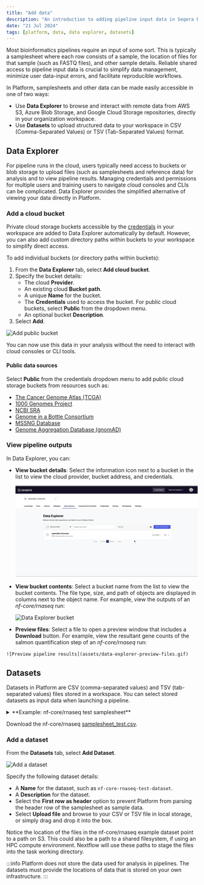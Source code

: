 ```yaml
---
title: "Add data"
description: "An introduction to adding pipeline input data in Seqera Platform"
date: "21 Jul 2024"
tags: [platform, data, data explorer, datasets]
---
```


Most bioinformatics pipelines require an input of some sort. This is typically a samplesheet where each row consists of a sample, the location of files for that sample (such as FASTQ files), and other sample details. Reliable shared access to pipeline input data is crucial to simplify data management, minimize user data-input errors, and facilitate reproducible workflows.

In Platform, samplesheets and other data can be made easily accessible in one of two ways: 
- Use **Data Explorer** to browse and interact with remote data from AWS S3, Azure Blob Storage, and Google Cloud Storage repositories, directly in your organization workspace.
- Use **Datasets** to upload structured data to your workspace in CSV (Comma-Separated Values) or TSV (Tab-Separated Values) format. 

## Data Explorer 

For pipeline runs in the cloud, users typically need access to buckets or blob storage to upload files (such as samplesheets and reference data) for analysis and to view pipeline results. Managing credentials and permissions for multiple users and training users to navigate cloud consoles and CLIs can be complicated. Data Explorer provides the simplified alternative of viewing your data directly in Platform.

### Add a cloud bucket

Private cloud storage buckets accessible by the [credentials](../../credentials/overview) in your workspace are added to Data Explorer automatically by default. However, you can also add custom directory paths within buckets to your workspace to simplify direct access.

To add individual buckets (or directory paths within buckets):

1. From the **Data Explorer** tab, select **Add cloud bucket**. 
1. Specify the bucket details:
    - The cloud **Provider**.
    - An existing cloud **Bucket path**.
    - A unique **Name** for the bucket.
    - The **Credentials** used to access the bucket. For public cloud buckets, select **Public** from the dropdown menu.
    - An optional bucket **Description**.
1. Select **Add**.

  ![Add public bucket](assets/data-explorer-add-bucket.gif)

You can now use this data in your analysis without the need to interact with cloud consoles or CLI tools. 

#### Public data sources

Select **Public** from the credentials dropdown menu to add public cloud storage buckets from resources such as:

- [The Cancer Genome Atlas (TCGA)](https://registry.opendata.aws/tcga/)
- [1000 Genomes Project](https://registry.opendata.aws/1000-genomes/)
- [NCBI SRA](https://registry.opendata.aws/ncbi-sra/)
- [Genome in a Bottle Consortium](https://docs.opendata.aws/giab/readme.html)
- [MSSNG Database](https://cloud.google.com/life-sciences/docs/resources/public-datasets/mssng)
- [Genome Aggregation Database (gnomAD)](https://cloud.google.com/life-sciences/docs/resources/public-datasets/gnomad) 

### View pipeline outputs

In Data Explorer, you can:

  - **View bucket details**:
    Select the information icon next to a bucket in the list to view the cloud provider, bucket address, and credentials.

    ![Bucket details](assets/data-explorer-view-details.gif)

  - **View bucket contents**:
    Select a bucket name from the list to view the bucket contents. The file type, size, and path of objects are displayed in columns next to the object name. For example, view the outputs of an *nf-core/rnaseq* run:

    ![Data Explorer bucket](assets/sp-cloud-data-explorer.gif)

   - **Preview files**: 
    Select a file to open a preview window that includes a **Download** button. For example, view the resultant gene counts of the salmon quantification step of an *nf-core/rnaseq* run:

    ![Preview pipeline results](assets/data-explorer-preview-files.gif)

## Datasets

Datasets in Platform are CSV (comma-separated values) and TSV (tab-separated values) files stored in a workspace. You can select stored datasets as input data when launching a pipeline. 

<details>
  <summary>**Example: nf-core/rnaseq test samplesheet**</summary>

  The [nf-core/rnaseq](https://github.com/nf-core/rnaseq) pipeline works with input datasets (samplesheets) containing sample names, FASTQ file locations, and indications of strandedness. The Seqera Community Showcase sample dataset for nf-core/rnaseq specifies the paths to 7 small sub-sampled FASTQ files from a yeast RNAseq dataset:

  **Example nf-core/rnaseq dataset**

  | sample              | fastq_1                              | fastq_2                              | strandedness |
  | ------------------- | ------------------------------------ | ------------------------------------ | ------------ |
  | WT_REP1             | s3://nf-core-awsmegatests/rnaseq/... | s3://nf-core-awsmegatests/rnaseq/... | reverse      |
  | WT_REP1             | s3://nf-core-awsmegatests/rnaseq/... | s3://nf-core-awsmegatests/rnaseq/... | reverse      |
  | WT_REP2             | s3://nf-core-awsmegatests/rnaseq/... | s3://nf-core-awsmegatests/rnaseq/... | reverse      |
  | RAP1_UNINDUCED_REP1 | s3://nf-core-awsmegatests/rnaseq/... |                                      | reverse      |
  | RAP1_UNINDUCED_REP2 | s3://nf-core-awsmegatests/rnaseq/... |                                      | reverse      |
  | RAP1_UNINDUCED_REP2 | s3://nf-core-awsmegatests/rnaseq/... |                                      | reverse      |
  | RAP1_IAA_30M_REP1   | s3://nf-core-awsmegatests/rnaseq/... | s3://nf-core-awsmegatests/rnaseq/... | reverse      |

</details>

Download the nf-core/rnaseq [samplesheet_test.csv](samplesheet_test.csv).

### Add a dataset

From the **Datasets** tab, select **Add Dataset**.

![Add a dataset](assets/sp-cloud-add-a-dataset.gif)

Specify the following dataset details:

- A **Name** for the dataset, such as `nf-core-rnaseq-test-dataset`.
- A **Description** for the dataset.
- Select the **First row as header** option to prevent Platform from parsing the header row of the samplesheet as sample data.
- Select **Upload file** and browse to your CSV or TSV file in local storage, or simply drag and drop it into the box.

Notice the location of the files in the nf-core/rnaseq example dataset point to a path on S3. This could also be a path to a shared filesystem, if using an HPC compute environment. Nextflow will use these paths to stage the files into the task working directory. 

:::info
Platform does not store the data used for analysis in pipelines. The datasets must provide the locations of data that is stored on your own infrastructure.
:::
